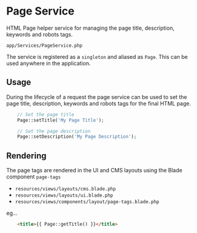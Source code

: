 # Page Service

HTML Page helper service for managing the page title, description, keywords and robots tags.

```app/Services/PageService.php```

The service is registered as a ```singleton``` and aliased as ```Page```. This can be used anywhere in the application.

## Usage

During the lifecycle of a request the page service can be used to set the page title, description, keywords and robots tags for the final HTML page.

```php
    // Set the page title
    Page::setTitle('My Page Title');

    // Set the page description
    Page::setDescription('My Page Description');
```

## Rendering

The page tags are rendered in the UI and CMS layouts using the Blade component ```page-tags```

* ```resources/views/layouts/cms.blade.php```
* ```resources/views/layouts/ui.blade.php```
* ```resources/views/components/layout/page-tags.blade.php```

eg...

```html
    <title>{{ Page::getTitle() }}</title>
```
